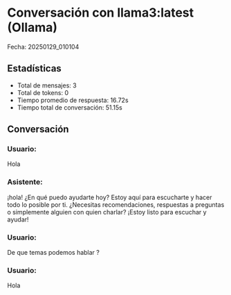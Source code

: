 # Conversación con llama3:latest (Ollama)
Fecha: 20250129_010104

## Estadísticas
- Total de mensajes: 3
- Total de tokens: 0
- Tiempo promedio de respuesta: 16.72s
- Tiempo total de conversación: 51.15s

## Conversación
### Usuario:
Hola

### Asistente:
¡hola! ¿En qué puedo ayudarte hoy? Estoy aquí para escucharte y hacer todo lo posible por ti. ¿Necesitas recomendaciones, respuestas a preguntas o simplemente alguien con quien charlar? ¡Estoy listo para escuchar y ayudar!

### Usuario:
De que temas podemos hablar ?

### Usuario:
Hola
